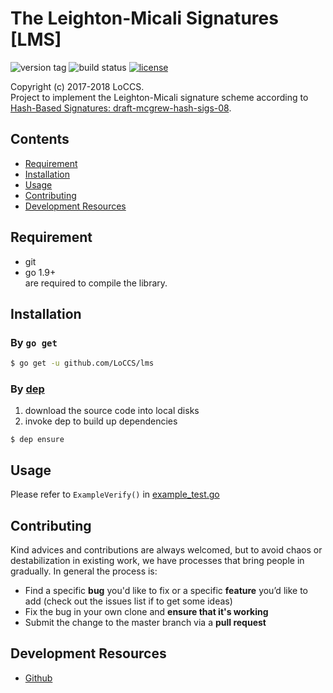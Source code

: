# The Leighton-Micali Signatures [LMS]  

![version tag](https://img.shields.io/badge/lms-v2.0-blue.svg) 
![build status](https://img.shields.io/badge/build-passing-brightgreen.svg)
[![license](https://img.shields.io/badge/license-MIT-blue.svg)](LICENSE)    

Copyright (c) 2017-2018 LoCCS.  
Project to implement the Leighton-Micali signature scheme according to [Hash-Based Signatures: draft-mcgrew-hash-sigs-08](https://datatracker.ietf.org/doc/draft-mcgrew-hash-sigs).  

## Contents  
+ [Requirement](#requirement)  
+ [Installation](#installation)  
+ [Usage](#usage)  
+ [Contributing](#contrib)  
+ [Development Resources](#dev-res)  

## Requirement  
+ git  
+ go 1.9+  
are required to compile the library.

<a name="installation"></a>
## Installation  
### By `go get`  
```bash
$ go get -u github.com/LoCCS/lms
```
### By [dep](https://github.com/golang/dep)  
1. download the source code into local disks  
2. invoke dep to build up dependencies  
```
$ dep ensure
```

<a name="usage"></a>
## Usage  
Please refer to `ExampleVerify()` in [example_test.go](example_test.go)  

<a name="contrib"></a>
## Contributing  
Kind advices and contributions are always welcomed, but to avoid chaos or destabilization in existing work, we have processes that bring people in gradually. In general the process is:  

+ Find a specific **bug** you'd like to fix or a specific **feature** you’d like to add (check out the issues list if to get some ideas)  
+ Fix the bug in your own clone and **ensure that it's working**   
+ Submit the change to the master branch via a **pull request**  

<a name="dev-res"></a>
## Development Resources  
+ [Github](https://github.com/LoCCS/lms) 
